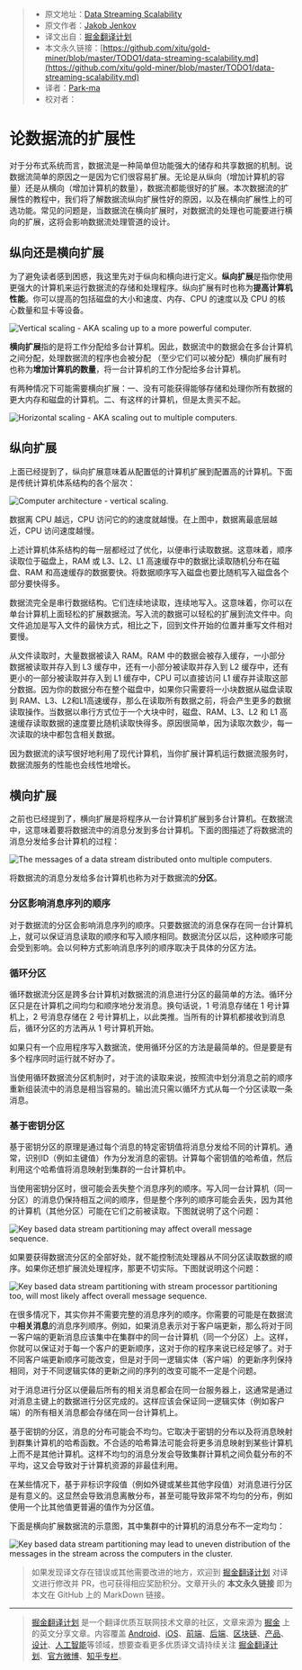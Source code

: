 > * 原文地址：[Data Streaming Scalability](http://tutorials.jenkov.com/data-streaming/scalability.html)
> * 原文作者：[Jakob Jenkov](https://twitter.com/#!/jjenkov)
> * 译文出自：[掘金翻译计划](https://github.com/xitu/gold-miner)
> * 本文永久链接：[https://github.com/xitu/gold-miner/blob/master/TODO1/data-streaming-scalability.md](https://github.com/xitu/gold-miner/blob/master/TODO1/data-streaming-scalability.md)
> * 译者：[Park-ma](https://github.com/park-ma)
> * 校对者：

# 论数据流的扩展性 

对于分布式系统而言，数据流是一种简单但功能强大的储存和共享数据的机制。说数据流简单的原因之一是因为它们很容易扩展。无论是从纵向（增加计算机的容量）还是从横向（增加计算机的数量），数据流都能很好的扩展。本次数据流的扩展性的教程中，我们将了解数据流纵向扩展性好的原因，以及在横向扩展性上的可选功能。常见的问题是，当数据流在横向扩展时，对数据流的处理也可能要进行横向的扩展，这将会影响数据流处理管道的设计。

## 纵向还是横向扩展

为了避免读者感到困惑，我这里先对于纵向和横向进行定义。**纵向扩展**是指你使用更强大的计算机来运行数据流的存储和处理程序。纵向扩展有时也称为**提高计算机性能**。你可以提高的包括磁盘的大小和速度、内存、CPU 的速度以及 CPU 的核心数量和显卡等设备。

![Vertical scaling - AKA scaling up to a more powerful computer.](http://tutorials.jenkov.com/images/data-streaming/data-streaming-scalability-1.jpg)

**横向扩展**指的是将工作分配给多台计算机。因此，数据流中的数据会在多台计算机之间分配，处理数据流的程序也会被分配 （至少它们可以被分配）横向扩展有时也称为**增加计算机的数量**，将一台计算机的工作分配给多台计算机。

有两种情况下可能需要横向扩展：一、没有可能获得能够存储和处理你所有数据的更大内存和磁盘的计算机。二、有这样的计算机，但是太贵买不起。

![Horizontal scaling - AKA scaling out to multiple computers.](http://tutorials.jenkov.com/images/data-streaming/data-streaming-scalability-2.jpg) 

## 纵向扩展

上面已经提到了，纵向扩展意味着从配置低的计算机扩展到配置高的计算机。下面是传统计算机体系结构的各个层次：

![Computer architecture - vertical scaling.](http://tutorials.jenkov.com/images/data-streaming/data-streaming-scalability-3.jpg)

数据离 CPU 越远，CPU 访问它的的速度就越慢。在上图中，数据离最底层越近，CPU 访问速度越慢。

上述计算机体系结构的每一层都经过了优化，以便串行读取数据。这意味着，顺序读取位于磁盘上，RAM 或 L3、L2、L1 高速缓存中的数据比读取随机分布在磁盘、RAM 和高速缓存的数据要快。将数据顺序写入磁盘也要比随机写入磁盘各个部分要快得多。

数据流完全是串行数据结构。它们连续地读取，连续地写入。这意味着，你可以在单台计算机上面轻松的扩展数据流。写入流的数据可以轻松的扩展到流文件中。向文件追加是写入文件的最快方式，相比之下，回到文件开始的位置并重写文件相对要慢。

从文件读取时，大量数据被读入 RAM。RAM 中的数据会被存入缓存，一小部分数据被读取并存入到 L3 缓存中，还有一小部分被读取并存入到 L2 缓存中，还有更小的一部分被读取并存入到 L1 缓存中，CPU 可以直接访问 L1 缓存并读取这部分数据。因为你的数据分布在整个磁盘中，如果你只需要将一小块数据从磁盘读取到 RAM、L3、L2和L1高速缓存，那么在读取所有数据之前，将会产生更多的数据读取操作。当数据以串行方式位于一个大块中时，磁盘、RAM、L3、L2 和 L1 高速缓存读取数据的速度要比随机读取快得多。原因很简单，因为读取次数少，每一次读取的块中都包含相关数据。

因为数据流的读写很好地利用了现代计算机，当你扩展计算机运行数据流服务时，数据流服务的性能也会线性地增长。

## 横向扩展

之前也已经提到了，横向扩展是将程序从一台计算机扩展到多台计算机。在数据流中，这意味着要将数据流中的消息分发到多台计算机。下面的图描述了将数据流的消息分发给多台计算机的过程：

![The messages of a data stream distributed onto multiple computers.](http://tutorials.jenkov.com/images/data-streaming/data-streaming-scalability-4.jpg)

将数据流的消息分发给多台计算机也称为对于数据流的**分区**。

### 分区影响消息序列的顺序

对于数据流的分区会影响消息序列的顺序。只要数据流的消息保存在同一台计算机上，就可以保证消息读取的顺序和写入顺序相同。数据流分区以后，这种顺序可能会受到影响。会以何种方式影响消息序列的顺序取决于具体的分区方法。

### 循环分区

循环数据流分区是跨多台计算机对数据流的消息进行分区的最简单的方法。循环分区只是在计算机之间均匀和顺序地分发消息。换句话说，1 号消息存储在 1 号计算机上，2 号消息存储在 2 号计算机上，以此类推。当所有的计算机都接收到消息后，循环分区的方法再从 1 号计算机开始。

如果只有一个应用程序写入数据流，使用循环分区的方法是最简单的。但是要是有多个程序同时运行就不好办了。

当使用循环数据流分区机制时，对于流的读取来说，按照流中划分消息之前的顺序重新组装流中的消息是相当容易的。输出流只需以循环方式从每一个分区读取一条消息。

### 基于密钥分区

基于密钥分区的原理是通过每个消息的特定密钥值将消息分发给不同的计算机。通常，识别ID（例如主键值）作为分发消息的密钥。计算每个密钥值的哈希值，然后利用这个哈希值将消息映射到集群的一台计算机中。

当使用密钥分区时，很可能会丢失整个消息序列的顺序。写入同一台计算机（同一分区）的消息仍保持相互之间的顺序，但是整个序列的顺序可能会丢失，因为其他的计算机（其他分区）可能在它们之前被读取。下图就说明了这个问题：

![Key based data stream partitioning may affect overall message sequence.](http://tutorials.jenkov.com/images/data-streaming/data-streaming-scalability-5.jpg)

如果要获得数据流分区的全部好处，就不能控制流处理器从不同分区读取数据的顺序。如果你还想扩展流处理程序，那更不切实际。下图就说明这个问题：

![Key based data stream partitioning with stream processor partitioning too, will most likely affect overall message sequence.](http://tutorials.jenkov.com/images/data-streaming/data-streaming-scalability-6.jpg)

在很多情况下，其实你并不需要完整的消息序列的顺序。你需要的可能是在数据流中**相关消息**的消息序列顺序。例如，如果消息表示对于客户端更新，那么将对于同一客户端的更新消息应该集中在集群中的同一台计算机（同一个分区）上。这样，你就可以保证对于每一个客户的更新顺序，这对于你的程序来说已经足够了。对于不同客户端更新顺序可能改变，但是对于同一逻辑实体（客户端）的更新序列保持相同，对于不同逻辑实体的更新之间的序列的改变可能不一定是个问题。

对于消息进行分区以便最后所有的相关消息都会在同一台服务器上，这通常是通过对消息主键上的数据进行分区完成的。这样应该会保证同一逻辑实体（例如客户端）的所有相关消息都会存储在同一台计算机上。

基于密钥的分区，消息的分布可能会不均匀。它取决于密钥的分布以及将消息映射到群集计算机的哈希函数。不合适的哈希算法可能会将更多消息映射到某些计算机上而不是其他计算机。这样不均匀的消息分发会导致集群计算机之间负载分布的不平均，这又会导致对于计算机资源的非最佳利用。

在某些情况下，基于非标识字段值（例如外键或某些其他字段值）对消息进行分区是有意义的。这显然会导致消息离散分布，甚至可能导致非常不均匀的分布，例如使用一个比其他值更普遍的值作为分区值。

下面是横向扩展数据流的示意图，其中集群中的计算机的消息分布不一定均匀：

![Key based data stream partitioning may lead to uneven distribution of the messages in the stream across the computers in the cluster.](http://tutorials.jenkov.com/images/data-streaming/data-streaming-scalability-7.jpg)

> 如果发现译文存在错误或其他需要改进的地方，欢迎到 [掘金翻译计划](https://github.com/xitu/gold-miner) 对译文进行修改并 PR，也可获得相应奖励积分。文章开头的 **本文永久链接** 即为本文在 GitHub 上的 MarkDown 链接。


---

> [掘金翻译计划](https://github.com/xitu/gold-miner) 是一个翻译优质互联网技术文章的社区，文章来源为 [掘金](https://juejin.im) 上的英文分享文章。内容覆盖 [Android](https://github.com/xitu/gold-miner#android)、[iOS](https://github.com/xitu/gold-miner#ios)、[前端](https://github.com/xitu/gold-miner#前端)、[后端](https://github.com/xitu/gold-miner#后端)、[区块链](https://github.com/xitu/gold-miner#区块链)、[产品](https://github.com/xitu/gold-miner#产品)、[设计](https://github.com/xitu/gold-miner#设计)、[人工智能](https://github.com/xitu/gold-miner#人工智能)等领域，想要查看更多优质译文请持续关注 [掘金翻译计划](https://github.com/xitu/gold-miner)、[官方微博](http://weibo.com/juejinfanyi)、[知乎专栏](https://zhuanlan.zhihu.com/juejinfanyi)。
